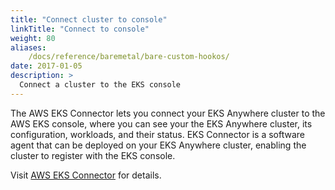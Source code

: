 ```yaml
---
title: "Connect cluster to console"
linkTitle: "Connect to console"
weight: 80
aliases:
    /docs/reference/baremetal/bare-custom-hookos/
date: 2017-01-05
description: >
  Connect a cluster to the EKS console
---
```


The AWS EKS Connector lets you connect your EKS Anywhere cluster to the AWS EKS console, where you can see your the EKS Anywhere cluster, its configuration, workloads, and their status.
EKS Connector is a software agent that can be deployed on your EKS Anywhere cluster, enabling the cluster to register with the EKS console.

Visit [AWS EKS Connector](https://docs.aws.amazon.com/eks/latest/userguide/eks-connector.html) for details.
